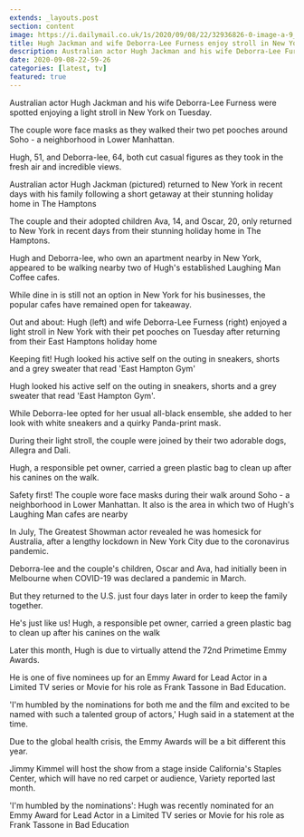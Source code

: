 ```yaml
---
extends: _layouts.post
section: content
image: https://i.dailymail.co.uk/1s/2020/09/08/22/32936826-0-image-a-9_1599602016060.jpg 
title: Hugh Jackman and wife Deborra-Lee Furness enjoy stroll in New York with their pet pooches 
description: Australian actor Hugh Jackman and his wife Deborra-Lee Furness were spotted enjoying a light stroll in New York on Tuesday. 
date: 2020-09-08-22-59-26 
categories: [latest, tv] 
featured: true 
--- 
```

Australian actor Hugh Jackman and his wife Deborra-Lee Furness were spotted enjoying a light stroll in New York on Tuesday.

The couple wore face masks as they walked their two pet pooches around Soho - a neighborhood in Lower Manhattan.

Hugh, 51, and Deborra-lee, 64, both cut casual figures as they took in the fresh air and incredible views.

Australian actor Hugh Jackman (pictured) returned to New York in recent days with his family following a short getaway at their stunning holiday home in The Hamptons

The couple and their adopted children Ava, 14, and Oscar, 20, only returned to New York in recent days from their stunning holiday home in The Hamptons. 

Hugh and Deborra-lee, who own an apartment nearby in New York, appeared to be walking nearby two of Hugh's established Laughing Man Coffee cafes.

While dine in is still not an option in New York for his businesses, the popular cafes have remained open for takeaway.

Out and about: Hugh (left) and wife Deborra-Lee Furness (right) enjoyed a light stroll in New York with their pet pooches on Tuesday after returning from their East Hamptons holiday home

Keeping fit! Hugh looked his active self on the outing in sneakers, shorts and a grey sweater that read 'East Hampton Gym'

Hugh looked his active self on the outing in sneakers, shorts and a grey sweater that read 'East Hampton Gym'.

While Deborra-lee opted for her usual all-black ensemble, she added to her look with white sneakers and a quirky Panda-print mask. 

During their light stroll, the couple were joined by their two adorable dogs, Allegra and Dali.  

Hugh, a responsible pet owner, carried a green plastic bag to clean up after his canines on the walk.   

Safety first! The couple wore face masks during their walk around Soho - a neighborhood in Lower Manhattan. It also is the area in which two of Hugh's Laughing Man cafes are nearby

In July, The Greatest Showman actor revealed he was homesick for Australia, after a lengthy lockdown in New York City due to the coronavirus pandemic.

Deborra-lee and the couple's children, Oscar and Ava, had initially been in Melbourne when COVID-19 was declared a pandemic in March.

But they returned to the U.S. just four days later in order to keep the family together.

He's just like us! Hugh, a responsible pet owner, carried a green plastic bag to clean up after his canines on the walk

Later this month, Hugh is due to virtually attend the 72nd Primetime Emmy Awards.

He is one of five nominees up for an Emmy Award for Lead Actor in a Limited TV series or Movie for his role as Frank Tassone in Bad Education.  

'I'm humbled by the nominations for both me and the film and excited to be named with such a talented group of actors,' Hugh said in a statement at the time. 

Due to the global health crisis, the Emmy Awards will be a bit different this year.

Jimmy Kimmel will host the show from a stage inside California's Staples Center, which will have no red carpet or audience, Variety reported last month.   

'I'm humbled by the nominations': Hugh was recently nominated for an Emmy Award for Lead Actor in a Limited TV series or Movie for his role as Frank Tassone in Bad Education

